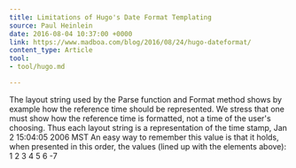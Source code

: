 ```yaml
---
title: Limitations of Hugo's Date Format Templating
source: Paul Heinlein
date: 2016-08-04 10:37:00 +0000
link: https://www.madboa.com/blog/2016/08/24/hugo-dateformat/
content_type: Article
tool:
- tool/hugo.md

---
```

The layout string used by the Parse function and Format method shows by example how the reference time should be represented. We stress that one must show how the reference time is formatted, not a time of the user's choosing. Thus each layout string is a representation of the time stamp, Jan 2 15:04:05 2006 MST An easy way to remember this value is that it holds, when presented in this order, the values (lined up with the elements above): 1 2  3  4  5    6  -7





